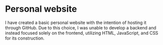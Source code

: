# Personal website

I have created a basic personal website with the intention of hosting it through GitHub. Due to this choice, I was unable to develop a backend and instead focused solely on the frontend, utilizing HTML, JavaScript, and CSS for its construction.
